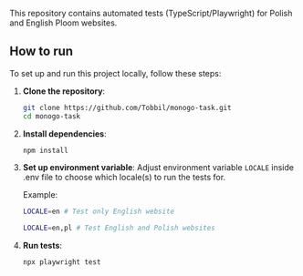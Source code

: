 This repository contains automated tests (TypeScript/Playwright) for Polish and English Ploom websites.

## How to run

To set up and run this project locally, follow these steps:

1. **Clone the repository**:
   ```bash
   git clone https://github.com/Tobbil/monogo-task.git
   cd monogo-task
   ```
2. **Install dependencies**:
   ```bash
   npm install
   ```
3. **Set up environment variable**:
   Adjust environment variable `LOCALE` inside .env file to choose which locale(s) to run the tests for.

   Example:
   ```bash
   LOCALE=en # Test only English website
   ```
   ```bash
   LOCALE=en,pl # Test English and Polish websites
   ```
4. **Run tests**:
   ```bash
   npx playwright test
   ```
   
